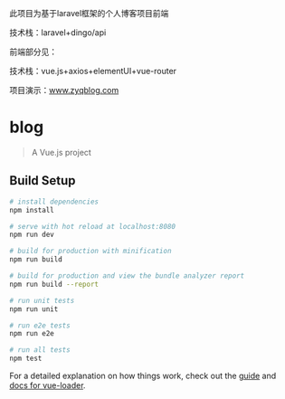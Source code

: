 此项目为基于laravel框架的个人博客项目前端

技术栈：laravel+dingo/api

前端部分见：

技术栈：vue.js+axios+elementUI+vue-router

项目演示：www.zyqblog.com


# blog

> A Vue.js project

## Build Setup

``` bash
# install dependencies
npm install

# serve with hot reload at localhost:8080
npm run dev

# build for production with minification
npm run build

# build for production and view the bundle analyzer report
npm run build --report

# run unit tests
npm run unit

# run e2e tests
npm run e2e

# run all tests
npm test
```

For a detailed explanation on how things work, check out the [guide](http://vuejs-templates.github.io/webpack/) and [docs for vue-loader](http://vuejs.github.io/vue-loader).
